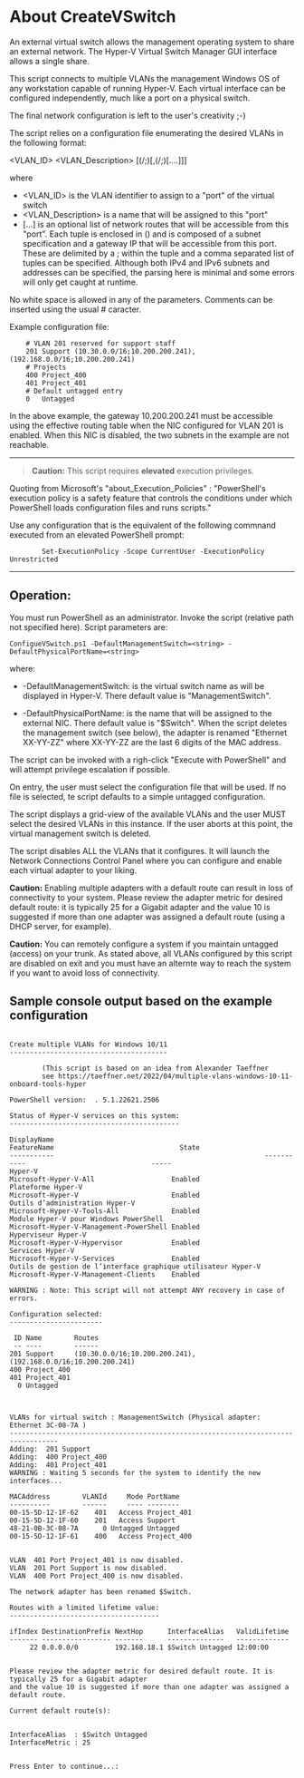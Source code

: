 # About CreateVSwitch

An external virtual switch allows the management operating system to share an external network. The Hyper-V Virtual Switch Manager GUI interface allows a single share.

This script connects to multiple VLANs the management Windows OS of any workstation capable of running Hyper-V. Each virtual interface can be configured independently, much like a port on a physical switch.

The final network configuration is left to the user's creativity ;-)

The script relies on a configuration file enumerating the desired VLANs in the following format:

<VLAN_ID>	<VLAN_Description>	[(<Subnet>/<SubnetWidth>;<GatewayIP>)[,(<Subnet>/<SubnetWidth>;<GatewayIP>)[....]]]

where
- <VLAN_ID> is the VLAN identifier to assign to a "port" of the virtual switch
- <VLAN_Description> is a name that will be assigned to this "port"
- [...] is an optional list of network routes that will be accessible from this "port".
Each tuple is enclosed in () and is composed of a subnet specification and a gateway IP that will be accessible from this port. These are delimited by a ; within the tuple and a comma separated list of tuples can be specified. Although both IPv4 and IPv6 subnets and addresses can be specified, the parsing here is minimal and some errors will only get caught at runtime.

No white space is allowed in any of the parameters. Comments can be inserted using the usual # caracter.

Example configuration file:

```
	# VLAN 201 reserved for support staff
	201	Support	(10.30.0.0/16;10.200.200.241),(192.168.0.0/16;10.200.200.241)
	# Projects
	400	Project_400
	401	Project_401
	# Default untagged entry
	0	Untagged
```

In the above example, the gateway 10.200.200.241 must be accessible using the effective routing table when the NIC configured for VLAN 201 is enabled. When this NIC is disabled, the two subnets in the example are not reachable.

------
>**Caution:**	This script requires **elevated** execution privileges.

Quoting from Microsoft's "about_Execution_Policies" : "PowerShell's
execution policy is a safety feature that controls the conditions
under which PowerShell loads configuration files and runs scripts."

Use any configuration that is the equivalent of the
following commnand executed from an elevated PowerShell prompt:

			Set-ExecutionPolicy -Scope CurrentUser -ExecutionPolicy Unrestricted
------

## Operation:

You must run PowerShell as an administrator. Invoke the script (relative path not specified here).
Script parameters are:

	ConfigueVSwitch.ps1 -DefaultManagementSwitch=<string> -DefaultPhysicalPortName=<string>

where:

- -DefaultManagementSwitch:     is the virtual switch name as will be displayed in Hyper-V. There default value is "ManagementSwitch".

- -DefaultPhysicalPortName:     is the name that will be assigned to the external NIC. There default value is "$Switch".
								When the script deletes the management switch (see below), the adapter is renamed "Ethernet XX-YY-ZZ" where XX-YY-ZZ are the last 6 digits of the MAC address.

The script can be invoked with a righ-click "Execute with PowerShell" and will attempt privilege escalation if possible.

On entry, the user must select the configuration file that will be used. If no file is selected, te script defaults to a simple untagged configuration.

The script displays a grid-view of the available VLANs and the user MUST select the desired VLANs in this instance. If the user aborts at this point, the virtual management switch is deleted.

The script disables ALL the VLANs that it configures. It will launch the Network Connections Control Panel where you can configure and enable each virtual adapter to your liking.

**Caution:** Enabling multiple adapters with a default route can result in loss of connectivity to your system. Please review the adapter metric for desired default route: it is typically 25 for a Gigabit adapter and the value 10 is suggested if more than one adapter was assigned a default route (using a DHCP server, for example).

**Caution:** You can remotely configure a system if you maintain untagged (access) on your trunk. As stated above, all VLANs configured by this script are disabled on exit and you must have an alternte way to reach the system if you want to avoid loss of connectivity.

## Sample console output based on the example configuration

```
  
Create multiple VLANs for Windows 10/11
---------------------------------------

        (This script is based on an idea from Alexander Taeffner
		see https://taeffner.net/2022/04/multiple-vlans-windows-10-11-onboard-tools-hyper

PowerShell version:  . 5.1.22621.2506

Status of Hyper-V services on this system:                                                                              
------------------------------------------

DisplayName                                                    FeatureName                               State          
-----------                                                    -----------                               -----          
Hyper-V                                                        Microsoft-Hyper-V-All                   Enabled          
Plateforme Hyper-V                                             Microsoft-Hyper-V                       Enabled          
Outils d’administration Hyper-V                                Microsoft-Hyper-V-Tools-All             Enabled          
Module Hyper-V pour Windows PowerShell                         Microsoft-Hyper-V-Management-PowerShell Enabled          
Hyperviseur Hyper-V                                            Microsoft-Hyper-V-Hypervisor            Enabled          
Services Hyper-V                                               Microsoft-Hyper-V-Services              Enabled          
Outils de gestion de l’interface graphique utilisateur Hyper-V Microsoft-Hyper-V-Management-Clients    Enabled

WARNING : Note: This script will not attempt ANY recovery in case of errors.

Configuration selected:
-----------------------

 ID Name        Routes
 -- ----        ------
201 Support     (10.30.0.0/16;10.200.200.241),(192.168.0.0/16;10.200.200.241)
400 Project_400
401 Project_401
  0 Untagged



VLANs for virtual switch : ManagementSwitch (Physical adapter: Ethernet 3C-08-7A )
----------------------------------------------------------------------------------
Adding:  201 Support
Adding:  400 Project_400
Adding:  401 Project_401
WARNING : Waiting 5 seconds for the system to identify the new interfaces...

MACAddress        VLANId     Mode PortName
----------        ------     ---- --------
00-15-5D-12-1F-62    401   Access Project_401
00-15-5D-12-1F-60    201   Access Support
48-21-0B-3C-08-7A      0 Untagged Untagged
00-15-5D-12-1F-61    400   Access Project_400


VLAN  401 Port Project_401 is now disabled.
VLAN  201 Port Support is now disabled.
VLAN  400 Port Project_400 is now disabled.

The network adapter has been renamed $Switch.

Routes with a limited lifetime value:
-------------------------------------

ifIndex DestinationPrefix NextHop      InterfaceAlias   ValidLifetime
------- ----------------- -------      --------------   -------------
     22 0.0.0.0/0         192.168.18.1 $Switch Untagged 12:00:00


Please review the adapter metric for desired default route. It is typically 25 for a Gigabit adapter
and the value 10 is suggested if more than one adapter was assigned a default route.

Current default route(s):


InterfaceAlias  : $Switch Untagged
InterfaceMetric : 25


Press Enter to continue...:

```
